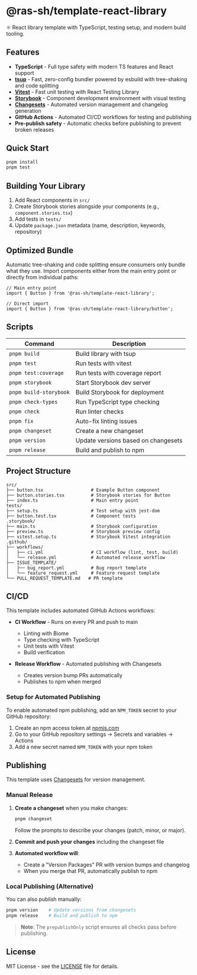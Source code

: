 # @ras-sh/template-react-library

⚛️ React library template with TypeScript, testing setup, and modern build tooling.

## Features

- **TypeScript** - Full type safety with modern TS features and React support
- **[tsup](https://tsup.egoist.dev/)** - Fast, zero-config bundler powered by esbuild with tree-shaking and code splitting
- **[Vitest](https://vitest.dev/)** - Fast unit testing with React Testing Library
- **[Storybook](https://storybook.js.org/)** - Component development environment with visual testing
- **[Changesets](https://github.com/changesets/changesets)** - Automated version management and changelog generation
- **GitHub Actions** - Automated CI/CD workflows for testing and publishing
- **Pre-publish safety** - Automatic checks before publishing to prevent broken releases

## Quick Start

```bash
pnpm install
pnpm test
```

## Building Your Library

1. Add React components in `src/`
2. Create Storybook stories alongside your components (e.g., `component.stories.tsx`)
3. Add tests in `tests/`
4. Update `package.json` metadata (name, description, keywords, repository)

## Optimized Bundle

Automatic tree-shaking and code splitting ensure consumers only bundle what they use. Import components either from the main entry point or directly from individual paths:

```tsx
// Main entry point
import { Button } from '@ras-sh/template-react-library';

// Direct import
import { Button } from '@ras-sh/template-react-library/button';
```

## Scripts

| Command | Description |
|---------|-------------|
| `pnpm build` | Build library with tsup |
| `pnpm test` | Run tests with vitest |
| `pnpm test:coverage` | Run tests with coverage report |
| `pnpm storybook` | Start Storybook dev server |
| `pnpm build-storybook` | Build Storybook for deployment |
| `pnpm check-types` | Run TypeScript type checking |
| `pnpm check` | Run linter checks |
| `pnpm fix` | Auto-fix linting issues |
| `pnpm changeset` | Create a new changeset |
| `pnpm version` | Update versions based on changesets |
| `pnpm release` | Build and publish to npm |

## Project Structure

```
src/
├── button.tsx                  # Example Button component
├── button.stories.tsx          # Storybook stories for Button
├── index.ts                    # Main entry point
tests/
├── setup.ts                    # Test setup with jest-dom
├── button.test.tsx             # Component tests
.storybook/
├── main.ts                     # Storybook configuration
├── preview.ts                  # Storybook preview config
├── vitest.setup.ts             # Storybook Vitest integration
.github/
├── workflows/
│   ├── ci.yml                  # CI workflow (lint, test, build)
│   └── release.yml             # Automated release workflow
├── ISSUE_TEMPLATE/
│   ├── bug_report.yml          # Bug report template
│   └── feature_request.yml     # Feature request template
└── PULL_REQUEST_TEMPLATE.md   # PR template
```

## CI/CD

This template includes automated GitHub Actions workflows:

- **CI Workflow** - Runs on every PR and push to main
  - Linting with Biome
  - Type checking with TypeScript
  - Unit tests with Vitest
  - Build verification

- **Release Workflow** - Automated publishing with Changesets
  - Creates version bump PRs automatically
  - Publishes to npm when merged

### Setup for Automated Publishing

To enable automated npm publishing, add an `NPM_TOKEN` secret to your GitHub repository:

1. Create an npm access token at [npmjs.com](https://www.npmjs.com/settings/~/tokens)
2. Go to your GitHub repository settings → Secrets and variables → Actions
3. Add a new secret named `NPM_TOKEN` with your npm token

## Publishing

This template uses [Changesets](https://github.com/changesets/changesets) for version management.

### Manual Release

1. **Create a changeset** when you make changes:
   ```bash
   pnpm changeset
   ```
   Follow the prompts to describe your changes (patch, minor, or major).

2. **Commit and push your changes** including the changeset file

3. **Automated workflow will**:
   - Create a "Version Packages" PR with version bumps and changelog
   - When you merge that PR, automatically publish to npm

### Local Publishing (Alternative)

You can also publish manually:

```bash
pnpm version    # Update versions from changesets
pnpm release    # Build and publish to npm
```

> **Note**: The `prepublishOnly` script ensures all checks pass before publishing.

## License

MIT License - see the [LICENSE](LICENSE) file for details.
